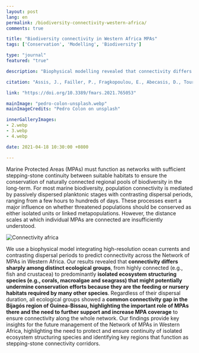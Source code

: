 ```yaml
---
layout: post
lang: en
permalink: /biodiversity-connectivity-western-africa/
comments: true

title: "Biodiversity connectivity in Western Africa MPAs"
tags: ['Conservation', 'Modelling', 'Biodiversity']

type: "journal"
featured: "true"

description: "Biophysical modelling revealed that connectivity differs sharply among ecological groups, from highly connected (e.g., fish) to isolated ecosystem structuring species (e.g., corals) that might undermine conservation efforts, as they are the feeding or nursery habitats of many other species."

citation: "Assis, J., Failler, P., Fragkopoulou, E., Abecasis, D., Touron-Gardic, G., Regalla, A., et al. (2021). Potential Biodiversity Connectivity in the Network of Marine Protected Areas in Western Africa. Frontiers in Marine Science."

link: "https://doi.org/10.3389/fmars.2021.765053"

mainImage: "pedro-colon-unsplash.webp"
mainImageCredits: "Pedro Colon on unsplash"

innerGalleryImages:
- 2.webp
- 3.webp
- 4.webp

date: 2021-04-18 10:30:00 +0800

---
```


Marine Protected Areas (MPAs) must function as networks with sufficient stepping-stone continuity between suitable habitats to ensure the conservation of naturally connected regional pools of biodiversity in the long-term. For most marine biodiversity, population connectivity is mediated by passively dispersed planktonic stages with contrasting dispersal periods, ranging from a few hours to hundreds of days. These processes exert a major influence on whether threatened populations should be conserved as either isolated units or linked metapopulations. However, the distance scales at which individual MPAs are connected are insufficiently understood.

<img src="{{ site.baseurl }}/assets/images/posts/connectivity-africa.png" alt="Connectivity africa" style="max-height: 625px;">

We use a biophysical model integrating high-resolution ocean currents and contrasting dispersal periods to predict connectivity across the Network of MPAs in Western Africa. Our results revealed that <b>connectivity differs sharply among distinct ecological groups</b>, from highly connected (e.g., fish and crustacea) to predominantly <b>isolated ecosystem structuring species (e.g., corals, macroalgae and seagrass) that might potentially undermine conservation efforts because they are the feeding or nursery habitats required by many other species</b>. Regardless of their dispersal duration, all ecological groups showed a <b>common connectivity gap in the Bijagós region of Guinea-Bissau, highlighting the important role of MPAs there and the need to further support and increase MPA coverage</b> to ensure connectivity along the whole network. Our findings provide key insights for the future management of the Network of MPAs in Western Africa, highlighting the need to protect and ensure continuity of isolated ecosystem structuring species and identifying key regions that function as stepping-stone connectivity corridors.
